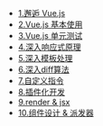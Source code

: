 <!--
  - [解决 webpack 项目无法使用 eval 函数的问题](/vue/webpack-cannot-use-eval)
  - [vue.js 项目使用 env 环境变量](/vue/vue-project-env)
  - [Nuxt 开发须知指南](/vue/about-nuxt)
  - [小例子 - 别踩白块儿](vue-dont-tap-white-block)
-->

- [1.邂逅 Vue.js](/vue/1.quick-start.md)
- [2.Vue.js 基本使用](/vue/2.base-use.md)
- [3.Vue.js 单元测试](/vue/3.unit-test.md)
- [4.深入响应式原理](/vue/4.deep-reactive.md)
- [5.深入模板处理](/vue/5.deep-template.md)
- [6.深入diff算法](/vue/6.deep-diff.md)
- [7.自定义指令](/vue/7.custom-directives.md)
- [8.插件化开发](/vue/8.vue-plugin-dev.md)
- [9.render & jsx](/vue/9.render-jsx.md)
- [10.组件设计 & 派发器](/vue/10.components-design-dispatcher.md)
